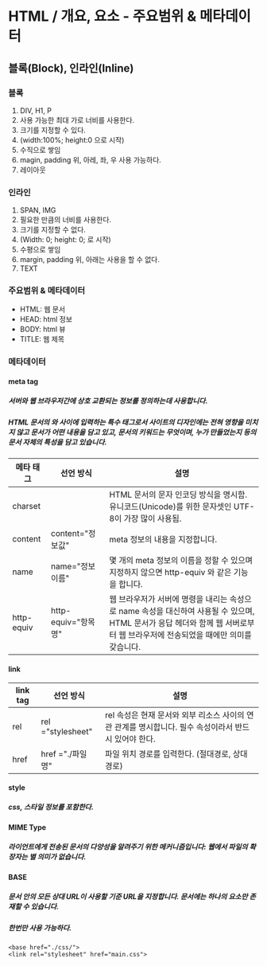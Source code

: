 # HTML / 개요, 요소 - 주요범위 & 메타데이터
## 블록(Block), 인라인(Inline)
### 블록
 1. DIV, H1, P
 2. 사용 가능한 최대 가로 너비를 사용한다.
 3. 크기를 지정할 수 있다.
 4. (width:100%; height:0 으로 시작)
 5. 수직으로 쌓임
 6. magin, padding 위, 아레, 좌, 우 사용 가능하다.
 7. 레이아웃
### 인라인
 1. SPAN, IMG
 2. 필요한 만큼의 너비를 사용한다.
 3. 크기를 지정할 수 없다.
 4. (Width: 0; height: 0; 로 시작)
 5. 수평으로 쌓임
 6. margin, padding 위, 아래는 사용을 할 수 없다.
 7. TEXT

 ### 주요범위 & 메타데이터
 - HTML: 웹 문서
 - HEAD: html 정보
 - BODY: html 뷰
 - TITLE: 웹 제목
 ### 메타데이터
 #### meta tag
 ##### 서버와 웹 브라우저간에 상호 교환되는 정보를 정의하는데 사용합니다.

##### HTML 문서의 <head>와 </head> 사이에 입력하는 특수 태그로서 사이트의 디자인에는 전혀 영향을 미치지 않고 문서가 어떤 내용을 담고 있고, 문서의 키워드는 무엇이며, 누가 만들었는지 등의 문서 자체의 특성을 담고 있습니다.

 |메타 태그|선언 방식|설명|
 |---|---| --- |
 |charset|<meta charset="문자셋">|	HTML 문서의 문자 인코딩 방식을 명시함.  유니코드(Unicode)를 위한 문자셋인 UTF-8이 가장 많이 사용됨.|
 |content|content="정보값"|meta 정보의 내용을 지정합니다.|
 |name|name="정보 이름"|몇 개의 meta 정보의 이름을 정할 수 있으며 지정하지 않으면 http-equiv 와 같은 기능을 합니다.|
 |http-equiv|http-equiv="항목명"|웹 브라우저가 서버에 명령을 내리는 속성으로 name 속성을 대신하여 사용될 수 있으며,  HTML 문서가 응답 헤더와 함께 웹 서버로부터 웹 브라우저에 전송되었을 때에만 의미를 갖습니다.|

 #### link
 |link tag|선언 방식|설명|
 |---|---| --- |
 |rel|rel ="stylesheet"|rel 속성은 현재 문서와 외부 리소스 사이의 연관 관계를 명시합니다.  필수 속성이라서 반드시 있어야 한다.|
 |href|href ="./파일명"|파일 위치 경로를 입력한다. (절대경로, 상대 경로)|

 #### style
 ##### css, 스타일 정보를 포함한다.

#### MIME Type
##### 라이언트에게 전송된 문서의 다양성을 알려주기 위한 메커니즘입니다: 웹에서 파일의 확장자는 별  의미가 없습니다.

#### BASE
##### 문서 안의 모든 상대 URL이 사용할 기준 URL을 지정합니다. 문서에는 하나의 <base> 요소만 존재할 수 있습니다.
##### 한번만 사용 가능하다.
```
<base href="./css/">
<link rel="stylesheet" href="main.css">
```
